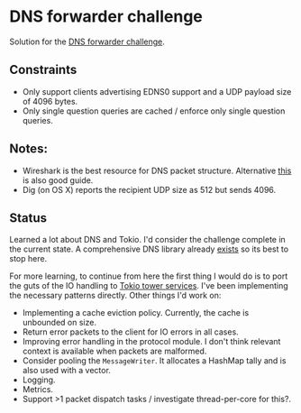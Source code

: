 # DNS forwarder challenge

Solution for the [DNS forwarder challenge](https://codingchallenges.fyi/challenges/challenge-dns-forwarder).

## Constraints

* Only support clients advertising EDNS0 support and a UDP payload size of 4096 bytes.
* Only single question queries are cached / enforce only single question queries.

## Notes:

* Wireshark is the best resource for DNS packet structure. Alternative [this](https://www.catchpoint.com/blog/how-dns-works) is also good guide.
* Dig (on OS X) reports the recipient UDP size as 512 but sends 4096.

## Status

Learned a lot about DNS and Tokio. I'd consider the challenge complete in the current state. A comprehensive DNS library 
already [exists](https://github.com/hickory-dns/hickory-dns) so its best to stop here.

For more learning, to continue from here the first thing I would do is to port the guts of the IO handling to 
[Tokio tower services](https://docs.rs/tower/latest/tower/trait.Service.html). I've been implementing the necessary 
patterns directly. Other things I'd work on: 

* Implementing a cache eviction policy. Currently, the cache is unbounded on size.
* Return error packets to the client for IO errors in all cases.
* Improving error handling in the protocol module. I don't think relevant context is available when packets are malformed.
* Consider pooling the `MessageWriter`. It allocates a HashMap tally and is also used with a vector.
* Logging.
* Metrics.
* Support >1 packet dispatch tasks / investigate thread-per-core for this?.







